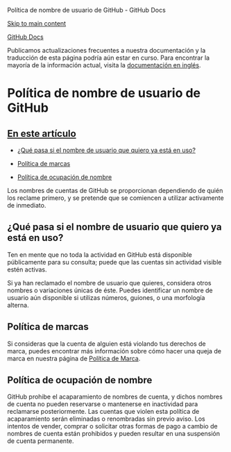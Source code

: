Política de nombre de usuario de GitHub - GitHub Docs

[Skip to main content](#main-content)

[](/es)[GitHub Docs](/es)

Publicamos actualizaciones frecuentes a nuestra documentación y la traducción de esta página podría aún estar en curso. Para encontrar la mayoría de la información actual, visita la [documentación en inglés](/en).

Política de nombre de usuario de GitHub
==========

[En este artículo](/site-policy/other-site-policies/github-username-policy#in-this-article)
----------

* [¿Qué pasa si el nombre de usuario que quiero ya está en uso?](#what-if-the-username-i-want-is-already-taken)

* [Política de marcas](#trademark-policy)

* [Política de ocupación de nombre](#name-squatting-policy)

Los nombres de cuentas de GitHub se proporcionan dependiendo de quién los reclame primero, y se pretende que se comiencen a utilizar activamente de inmediato.

[](#what-if-the-username-i-want-is-already-taken)¿Qué pasa si el nombre de usuario que quiero ya está en uso?
----------

Ten en mente que no toda la actividad en GitHub está disponible públicamente para su consulta; puede que las cuentas sin actividad visible estén activas.

Si ya han reclamado el nombre de usuario que quieres, considera otros nombres o variaciones únicas de éste. Puedes identificar un nombre de usuario aún disponible si utilizas números, guiones, o una morfología alterna.

[](#trademark-policy)Política de marcas
----------

Si consideras que la cuenta de alguien está violando tus derechos de marca, puedes encontrar más información sobre cómo hacer una queja de marca en nuestra página de [Política de Marca](/es/articles/github-trademark-policy).

[](#name-squatting-policy)Política de ocupación de nombre
----------

GitHub prohibe el acaparamiento de nombres de cuenta, y dichos nombres de cuenta no pueden reservarse o mantenerse en inactividad para reclamarse posteriormente. Las cuentas que violen esta política de acaparamiento serán eliminadas o renombradas sin previo aviso. Los intentos de vender, comprar o solicitar otras formas de pago a cambio de nombres de cuenta están prohibidos y pueden resultar en una suspensión de cuenta permanente.
